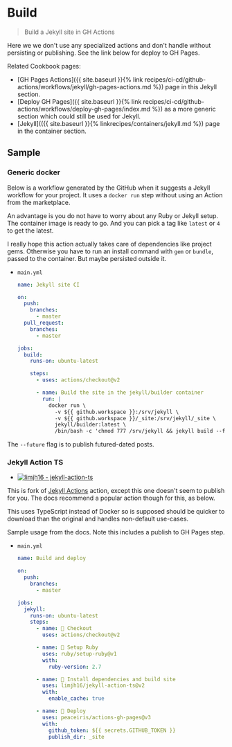 # Build
> Build a Jekyll site in GH Actions

Here we we don't use any specialized actions and don't handle without persisting or publishing. See the link below for deploy to GH Pages.

Related Cookbook pages:

- [GH Pages Actions]({{ site.baseurl }}{% link recipes/ci-cd/github-actions/workflows/jekyll/gh-pages-actions.md %}) page in this Jekyll section.
- [Deploy GH Pages]({{ site.baseurl }}{% link recipes/ci-cd/github-actions/workflows/deploy-gh-pages/index.md %}) as a more generic section which could still be used for Jekyll.
- [Jekyll](({{ site.baseurl }}{% linkrecipes/containers/jekyll.md %}) page in the container section. 


## Sample

### Generic docker

Below is a workflow generated by the GitHub when it suggests a Jekyll workflow for your project. It uses a `docker run` step without using an Action from the marketplace.

An advantage is you do not have to worry about any Ruby or Jekyll setup. The container image is ready to go. And you can pick a tag like `latest` or `4` to get the latest.

I really hope this action actually takes care of dependencies like project gems. Otherwise you have to run an install command with `gem` or `bundle`, passed to the container. But maybe persisted outside it.

- `main.yml`
    ```yaml
    name: Jekyll site CI

    on:
      push:
        branches:
          - master
      pull_request:
        branches:
          - master

    jobs:
      build:
        runs-on: ubuntu-latest

        steps:
          - uses: actions/checkout@v2

          - name: Build the site in the jekyll/builder container
            run: |
              docker run \
                -v ${{ github.workspace }}:/srv/jekyll \
                -v ${{ github.workspace }}/_site:/srv/jekyll/_site \
                jekyll/builder:latest \
                /bin/bash -c 'chmod 777 /srv/jekyll && jekyll build --future'
    ```

The `--future` flag is to publish futured-dated posts.

### Jekyll Action TS

- [![limjh16 - jekyll-action-ts](https://img.shields.io/static/v1?label=limjh16&message=jekyll-action-ts&color=blue&logo=github)](https://github.com/limjh16/jekyll-action-ts)

This is fork of [Jekyll Actions](https://github.com/marketplace/actions/jekyll-actions) action, except this one doesn't seem to publish for you. The docs recommend a popular action though for this, as below.

This uses TypeScript instead of Docker so is supposed should be quicker to download than the original and handles non-default use-cases.

Sample usage from the docs. Note this includes a publish to GH Pages step.

- `main.yml`
    ```yaml
    name: Build and deploy

    on:
      push:
        branches:
          - master

    jobs:
      jekyll:
        runs-on: ubuntu-latest
        steps:
          - name: 📂 Checkout
            uses: actions/checkout@v2

          - name: 💎 Setup Ruby
            uses: ruby/setup-ruby@v1
            with:
              ruby-version: 2.7

          - name: 🔨 Install dependencies and build site
            uses: limjh16/jekyll-action-ts@v2
            with:
              enable_cache: true

          - name: 🚀 Deploy
            uses: peaceiris/actions-gh-pages@v3
            with:
              github_token: ${{ secrets.GITHUB_TOKEN }}
              publish_dir: _site
    ```
